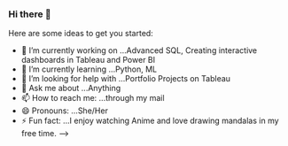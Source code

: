 ### Hi there 👋



Here are some ideas to get you started:

- 🔭 I’m currently working on ...Advanced SQL, Creating interactive dashboards in Tableau and Power BI
- 🌱 I’m currently learning ...Python, ML
- 🤔 I’m looking for help with ...Portfolio Projects on Tableau
- 💬 Ask me about ...Anything
- 📫 How to reach me: ...through my mail
- 😄 Pronouns: ...She/Her
- ⚡ Fun fact: ...I enjoy watching Anime and love drawing mandalas in my free time.
-->
